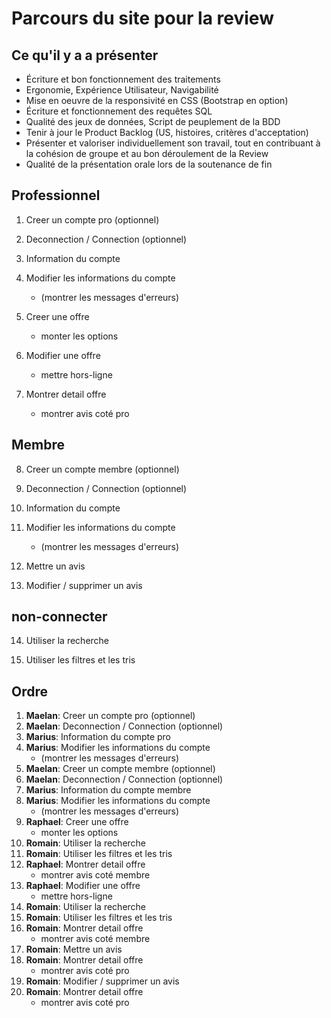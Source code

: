 # Parcours du site pour la review

## Ce qu'il y a a présenter

- Écriture et bon fonctionnement des traitements
- Ergonomie, Expérience Utilisateur, Navigabilité
- Mise en oeuvre de la responsivité en CSS (Bootstrap en option)
- Écriture et fonctionnement des requêtes SQL
- Qualité des jeux de données, Script de peuplement de la BDD
- Tenir à jour le Product Backlog (US, histoires, critères d'acceptation)
- Présenter et valoriser individuellement son travail, tout en contribuant à la cohésion de groupe et au bon déroulement de la Review
- Qualité de la présentation orale lors de la soutenance de fin

## Professionnel

1. Creer un compte pro (optionnel)

2. Deconnection / Connection (optionnel)

3. Information du compte

4. Modifier les informations du compte
    + (montrer les messages d'erreurs)

5. Creer une offre
    + monter les options

6. Modifier une offre
    + mettre hors-ligne

7. Montrer detail offre
    + montrer avis coté pro

## Membre

8. Creer un compte membre (optionnel)

9. Deconnection / Connection (optionnel)

10. Information du compte

11. Modifier les informations du compte
    + (montrer les messages d'erreurs)

12. Mettre un avis

13. Modifier / supprimer un avis

## non-connecter

14. Utiliser la recherche

15. Utiliser les filtres et les tris

## Ordre

1. **Maelan**: Creer un compte pro (optionnel)
2. **Maelan**: Deconnection / Connection (optionnel)
3. **Marius**: Information du compte pro
4. **Marius**: Modifier les informations du compte
    + (montrer les messages d'erreurs)
5. **Maelan**: Creer un compte membre (optionnel)
6. **Maelan**: Deconnection / Connection (optionnel)
7. **Marius**: Information du compte membre
8. **Marius**: Modifier les informations du compte
    + (montrer les messages d'erreurs)
9. **Raphael**: Creer une offre
    + monter les options
10. **Romain**: Utiliser la recherche
11. **Romain**: Utiliser les filtres et les tris
12. **Raphael**: Montrer detail offre
    + montrer avis coté membre
13. **Raphael**: Modifier une offre
    + mettre hors-ligne
14. **Romain**: Utiliser la recherche
15. **Romain**: Utiliser les filtres et les tris
16. **Romain**: Montrer detail offre
    + montrer avis coté membre
17. **Romain**: Mettre un avis
18. **Romain**: Montrer detail offre
    + montrer avis coté pro
19. **Romain**: Modifier / supprimer un avis
20. **Romain**: Montrer detail offre
    + montrer avis coté pro
